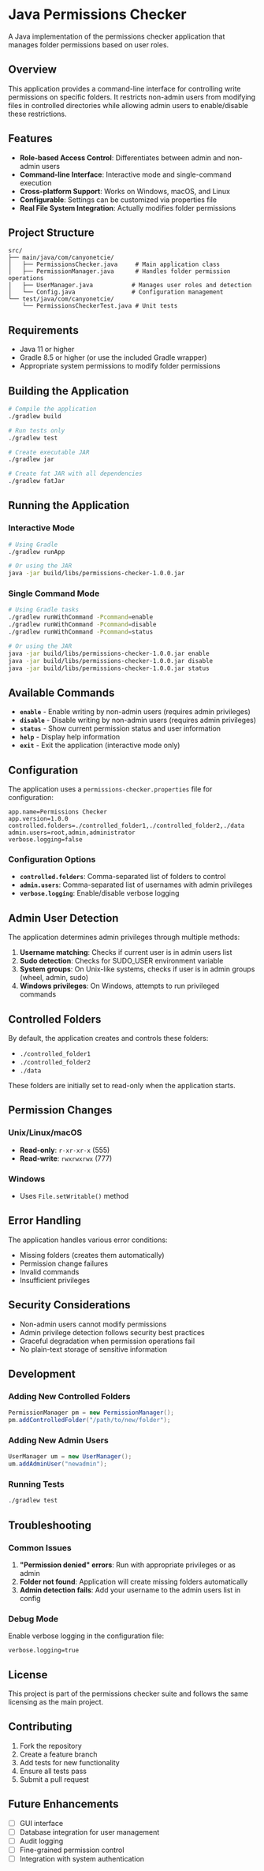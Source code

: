 # Java Permissions Checker

A Java implementation of the permissions checker application that manages folder permissions based on user roles.

## Overview

This application provides a command-line interface for controlling write permissions on specific folders. It restricts non-admin users from modifying files in controlled directories while allowing admin users to enable/disable these restrictions.

## Features

- **Role-based Access Control**: Differentiates between admin and non-admin users
- **Command-line Interface**: Interactive mode and single-command execution
- **Cross-platform Support**: Works on Windows, macOS, and Linux
- **Configurable**: Settings can be customized via properties file
- **Real File System Integration**: Actually modifies folder permissions

## Project Structure

```
src/
├── main/java/com/canyonetcie/
│   ├── PermissionsChecker.java     # Main application class
│   ├── PermissionManager.java      # Handles folder permission operations
│   ├── UserManager.java           # Manages user roles and detection
│   └── Config.java                # Configuration management
└── test/java/com/canyonetcie/
    └── PermissionsCheckerTest.java # Unit tests
```

## Requirements

- Java 11 or higher
- Gradle 8.5 or higher (or use the included Gradle wrapper)
- Appropriate system permissions to modify folder permissions

## Building the Application

```bash
# Compile the application
./gradlew build

# Run tests only
./gradlew test

# Create executable JAR
./gradlew jar

# Create fat JAR with all dependencies
./gradlew fatJar
```

## Running the Application

### Interactive Mode

```bash
# Using Gradle
./gradlew runApp

# Or using the JAR
java -jar build/libs/permissions-checker-1.0.0.jar
```

### Single Command Mode

```bash
# Using Gradle tasks
./gradlew runWithCommand -Pcommand=enable
./gradlew runWithCommand -Pcommand=disable
./gradlew runWithCommand -Pcommand=status

# Or using the JAR
java -jar build/libs/permissions-checker-1.0.0.jar enable
java -jar build/libs/permissions-checker-1.0.0.jar disable
java -jar build/libs/permissions-checker-1.0.0.jar status
```

## Available Commands

- **`enable`** - Enable writing by non-admin users (requires admin privileges)
- **`disable`** - Disable writing by non-admin users (requires admin privileges)
- **`status`** - Show current permission status and user information
- **`help`** - Display help information
- **`exit`** - Exit the application (interactive mode only)

## Configuration

The application uses a `permissions-checker.properties` file for configuration:

```properties
app.name=Permissions Checker
app.version=1.0.0
controlled.folders=./controlled_folder1,./controlled_folder2,./data
admin.users=root,admin,administrator
verbose.logging=false
```

### Configuration Options

- **`controlled.folders`**: Comma-separated list of folders to control
- **`admin.users`**: Comma-separated list of usernames with admin privileges
- **`verbose.logging`**: Enable/disable verbose logging

## Admin User Detection

The application determines admin privileges through multiple methods:

1. **Username matching**: Checks if current user is in admin users list
2. **Sudo detection**: Checks for SUDO_USER environment variable
3. **System groups**: On Unix-like systems, checks if user is in admin groups (wheel, admin, sudo)
4. **Windows privileges**: On Windows, attempts to run privileged commands

## Controlled Folders

By default, the application creates and controls these folders:
- `./controlled_folder1`
- `./controlled_folder2`  
- `./data`

These folders are initially set to read-only when the application starts.

## Permission Changes

### Unix/Linux/macOS
- **Read-only**: `r-xr-xr-x` (555)
- **Read-write**: `rwxrwxrwx` (777)

### Windows
- Uses `File.setWritable()` method

## Error Handling

The application handles various error conditions:
- Missing folders (creates them automatically)
- Permission change failures
- Invalid commands
- Insufficient privileges

## Security Considerations

- Non-admin users cannot modify permissions
- Admin privilege detection follows security best practices
- Graceful degradation when permission operations fail
- No plain-text storage of sensitive information

## Development

### Adding New Controlled Folders

```java
PermissionManager pm = new PermissionManager();
pm.addControlledFolder("/path/to/new/folder");
```

### Adding New Admin Users

```java
UserManager um = new UserManager();
um.addAdminUser("newadmin");
```

### Running Tests

```bash
./gradlew test
```

## Troubleshooting

### Common Issues

1. **"Permission denied" errors**: Run with appropriate privileges or as admin
2. **Folder not found**: Application will create missing folders automatically
3. **Admin detection fails**: Add your username to the admin users list in config

### Debug Mode

Enable verbose logging in the configuration file:
```properties
verbose.logging=true
```

## License

This project is part of the permissions checker suite and follows the same licensing as the main project.

## Contributing

1. Fork the repository
2. Create a feature branch
3. Add tests for new functionality
4. Ensure all tests pass
5. Submit a pull request

## Future Enhancements

- [ ] GUI interface
- [ ] Database integration for user management
- [ ] Audit logging
- [ ] Fine-grained permission control
- [ ] Integration with system authentication
